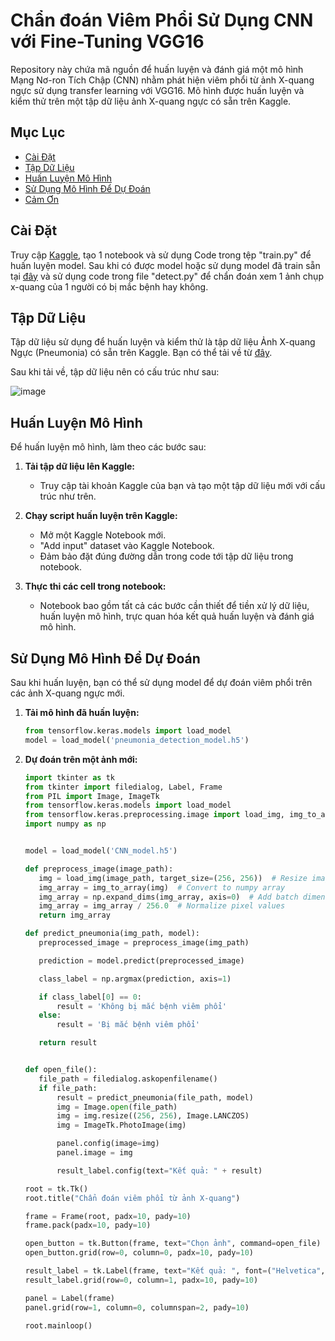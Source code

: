 # Chẩn đoán Viêm Phổi Sử Dụng CNN với Fine-Tuning VGG16

Repository này chứa mã nguồn để huấn luyện và đánh giá một mô hình Mạng Nơ-ron Tích Chập (CNN) nhằm phát hiện viêm phổi từ ảnh X-quang ngực sử dụng transfer learning với VGG16. Mô hình được huấn luyện và kiểm thử trên một tập dữ liệu ảnh X-quang ngực có sẵn trên Kaggle.

## Mục Lục
- [Cài Đặt](#cài-đặt)
- [Tập Dữ Liệu](#tập-dữ-liệu)
- [Huấn Luyện Mô Hình](#huấn-luyện-mô-hình)
- [Sử Dụng Mô Hình Để Dự Đoán](#sử-dụng-mô-hình-để-dự-đoán)
- [Cảm Ơn](#cảm-ơn)

## Cài Đặt

Truy cập [Kaggle](https://www.kaggle.com/), tạo 1 notebook và sử dụng Code trong tệp "train.py" để huấn luyện model. Sau khi có được model hoặc sử dụng model đã train sẵn tại [đây](https://drive.google.com/file/d/1uoAc6mANiFJzWtZRhtpqeafGILcTFjPT/view?usp=drive_link) và sử dụng code trong file "detect.py" để chẩn đoán xem 1 ảnh chụp x-quang của 1 người có bị mắc bệnh hay không.

## Tập Dữ Liệu

Tập dữ liệu sử dụng để huấn luyện và kiểm thử là tập dữ liệu Ảnh X-quang Ngực (Pneumonia) có sẵn trên Kaggle. Bạn có thể tải về từ [đây](https://www.kaggle.com/datasets/paultimothymooney/chest-xray-pneumonia).

Sau khi tải về, tập dữ liệu nên có cấu trúc như sau:

![image](https://github.com/kien-phan/pneumonia_detect_cnn/assets/89099392/1988226a-4ffd-4322-85ea-6f7a0e6bb84b)

## Huấn Luyện Mô Hình

Để huấn luyện mô hình, làm theo các bước sau:

1. **Tải tập dữ liệu lên Kaggle:**
   - Truy cập tài khoản Kaggle của bạn và tạo một tập dữ liệu mới với cấu trúc như trên.

2. **Chạy script huấn luyện trên Kaggle:**
   - Mở một Kaggle Notebook mới.
   - "Add input" dataset vào Kaggle Notebook.
   - Đảm bảo đặt đúng đường dẫn trong code tới tập dữ liệu trong notebook.

3. **Thực thi các cell trong notebook:**
   - Notebook bao gồm tất cả các bước cần thiết để tiền xử lý dữ liệu, huấn luyện mô hình, trực quan hóa kết quả huấn luyện và đánh giá mô hình.

## Sử Dụng Mô Hình Để Dự Đoán

Sau khi huấn luyện, bạn có thể sử dụng model để dự đoán viêm phổi trên các ảnh X-quang ngực mới.

1. **Tải mô hình đã huấn luyện:**
    ```python
    from tensorflow.keras.models import load_model
    model = load_model('pneumonia_detection_model.h5')
    ```

2. **Dự đoán trên một ảnh mới:**
    ```python
   import tkinter as tk
   from tkinter import filedialog, Label, Frame
   from PIL import Image, ImageTk
   from tensorflow.keras.models import load_model
   from tensorflow.keras.preprocessing.image import load_img, img_to_array
   import numpy as np
   
   
   model = load_model('CNN_model.h5')
   
   def preprocess_image(image_path):
       img = load_img(image_path, target_size=(256, 256))  # Resize image
       img_array = img_to_array(img)  # Convert to numpy array
       img_array = np.expand_dims(img_array, axis=0)  # Add batch dimension
       img_array = img_array / 256.0  # Normalize pixel values
       return img_array
   
   def predict_pneumonia(img_path, model):
       preprocessed_image = preprocess_image(img_path)
   
       prediction = model.predict(preprocessed_image)
   
       class_label = np.argmax(prediction, axis=1)
   
       if class_label[0] == 0:
           result = 'Không bị mắc bệnh viêm phổi'
       else:
           result = 'Bị mắc bệnh viêm phổi'
   
       return result
   
   
   def open_file():
       file_path = filedialog.askopenfilename()
       if file_path:
           result = predict_pneumonia(file_path, model)
           img = Image.open(file_path)
           img = img.resize((256, 256), Image.LANCZOS)
           img = ImageTk.PhotoImage(img)
   
           panel.config(image=img)
           panel.image = img
   
           result_label.config(text="Kết quả: " + result)
   
   root = tk.Tk()
   root.title("Chẩn đoán viêm phổi từ ảnh X-quang")
   
   frame = Frame(root, padx=10, pady=10)
   frame.pack(padx=10, pady=10)
   
   open_button = tk.Button(frame, text="Chọn ảnh", command=open_file)
   open_button.grid(row=0, column=0, padx=10, pady=10)
   
   result_label = tk.Label(frame, text="Kết quả: ", font=("Helvetica", 14))
   result_label.grid(row=0, column=1, padx=10, pady=10)
   
   panel = Label(frame)
   panel.grid(row=1, column=0, columnspan=2, pady=10)
   
   root.mainloop()
    ```
